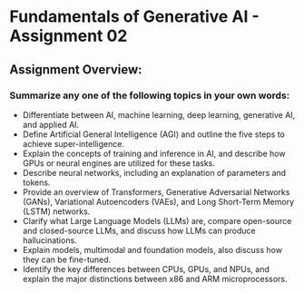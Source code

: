 # Fundamentals of Generative AI - Assignment 02
## Assignment Overview:
###   Summarize any one of the following topics in your own words:
*   Differentiate between AI, machine learning, deep learning, generative AI, and applied AI.
*   Define Artificial General Intelligence (AGI) and outline the five steps to achieve super-intelligence.
*   Explain the concepts of training and inference in AI, and describe how GPUs or neural engines are utilized for these tasks.
*   Describe neural networks, including an explanation of parameters and tokens.
*   Provide an overview of Transformers, Generative Adversarial Networks (GANs), Variational Autoencoders (VAEs), and Long Short-Term Memory (LSTM) networks.
*   Clarify what Large Language Models (LLMs) are, compare open-source and closed-source LLMs, and discuss how LLMs can produce hallucinations.
*   Explain models, multimodal and foundation models, also discuss how they can be fine-tuned.
*   Identify the key differences between CPUs, GPUs, and NPUs, and explain the major distinctions between x86 and ARM microprocessors.
